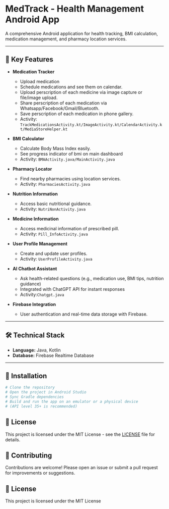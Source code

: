 # MedTrack - Health Management Android App

A comprehensive Android application for health tracking, BMI calculation, medication management, and pharmacy location services.

---

## 📱 Key Features

- **Medication Tracker**  
  - Upload medication
  - Schedule medications and see them on calendar.
  - Upload perscription of each medicine via image capture or file/image upload.
  - Share perscription of each medication via Whatsapp/Facebook/Gmail/Bluetooth.
  - Save perscription of each medication in phone gallery.
  - Activity: `TrackMedicationsActivity.kt/ImageActivity.kt/CalendarActivity.kt/MediaStoreHelper.kt`

- **BMI Calculator**  
  - Calculate Body Mass Index easily.
  - See progress indicator of bmi on main dashboard
  - Activity: `BMAActivity.java/MainActivity.java`

- **Pharmacy Locator**  
  - Find nearby pharmacies using location services.
  - Activity: `PharmaciesActivity.java`

- **Nutrition Information**  
  - Access basic nutritional guidance.
  - Activity: `NutriNonActivity.java`
  
- **Medicine Information**  
  - Access medicinal information of prescribed pill.
  - Activity: `Pill_InfoActivity.java`

- **User Profile Management**  
  - Create and update user profiles.
  - Activity: `UserProfileActivity.java`
    
- **AI Chatbot Assistant**  
  - Ask health-related questions (e.g., medication use, BMI tips, nutrition guidance)
  - Integrated with  ChatGPT API for instant responses
  - Activity:`Chatgpt.java`
  
- **Firebase Integration**  
  - User authentication and real-time data storage with Firebase.

---

## 🛠️ Technical Stack

- **Language:** Java, Kotlin
- **Database:** Firebase Realtime Database


---

## 🚀 Installation

```bash
# Clone the repository
# Open the project in Android Studio
# Sync Gradle dependencies
# Build and run the app on an emulator or a physical device
# (API level 35+ is recommended)

```

## 📄 License

This project is licensed under the MIT License - see the [LICENSE](LICENSE) file for details.


## 🤝 Contributing

Contributions are welcome! Please open an issue or submit a pull request for improvements or suggestions.

## 📄 License

This project is licensed under the MIT License 



